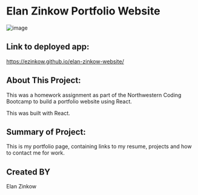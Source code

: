 # Elan Zinkow Portfolio Website

![image](https://user-images.githubusercontent.com/71417500/109755478-b159ab80-7bab-11eb-914f-8c287d996c90.png)

## Link to deployed app:

https://ezinkow.github.io/elan-zinkow-website/

## About This Project:

This was a homework assignment as part of the Northwestern Coding Bootcamp to build a portfolio website using React.

This was built with React.

## Summary of Project:

This is my portfolio page, containing links to my resume, projects and how to contact me for work.

## Created BY

Elan Zinkow

